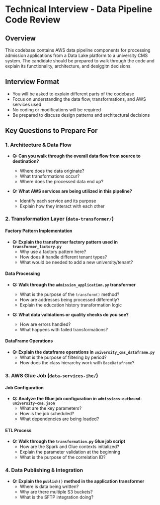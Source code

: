 # Technical Interview - Data Pipeline Code Review

## Overview

This codebase contains AWS data pipeline components for processing admission applications from a Data Lake platform to a university CMS system. The candidate should be prepared to walk through the code and explain its functionality, architecture, and desiggitn decisions.

## Interview Format

- You will be asked to explain different parts of the codebase
- Focus on understanding the data flow, transformations, and AWS services used
- No coding or modifications will be required
- Be prepared to discuss design patterns and architectural decisions

## Key Questions to Prepare For

### 1. Architecture & Data Flow

- **Q: Can you walk through the overall data flow from source to destination?**

  - Where does the data originate?
  - What transformations occur?
  - Where does the processed data end up?

- **Q: What AWS services are being utilized in this pipeline?**
  - Identify each service and its purpose
  - Explain how they interact with each other

### 2. Transformation Layer (`data-transformer/`)

#### Factory Pattern Implementation

- **Q: Explain the transformer factory pattern used in `transformer_factory.py`**
  - Why use a factory pattern here?
  - How does it handle different tenant types?
  - What would be needed to add a new university/tenant?

#### Data Processing

- **Q: Walk through the `admission_application.py` transformer**

  - What is the purpose of the `transform()` method?
  - How are addresses being processed differently?
  - Explain the education history transformation logic

- **Q: What data validations or quality checks do you see?**
  - How are errors handled?
  - What happens with failed transformations?

#### DataFrame Operations

- **Q: Explain the dataframe operations in `university_cms_dataframe.py`**
  - What is the purpose of filtering by period?
  - How does the class hierarchy work with `BaseDataframe`?

### 3. AWS Glue Job (`data-services-ihe/`)

#### Job Configuration

- **Q: Analyze the Glue job configuration in `admissions-outbound-university-cms.json`**
  - What are the key parameters?
  - How is the job scheduled?
  - What dependencies are being loaded?

#### ETL Process

- **Q: Walk through the `transformation.py` Glue job script**
  - How are the Spark and Glue contexts initialized?
  - Explain the parameter validation at the beginning
  - What is the purpose of the correlation ID?

### 4. Data Publishing & Integration

- **Q: Explain the `publish()` method in the application transformer**
  - Where is data being written?
  - Why are there multiple S3 buckets?
  - What is the SFTP integration doing?
